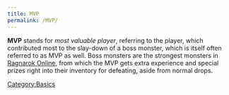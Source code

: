 ```yaml
---
title: MVP
permalink: /MVP/
---
```


**MVP** stands for *most valuable player*, referring to the player, which contributed most to the slay-down of a boss monster, which is itself often referred to as MVP as well. Boss monsters are the strongest monsters in [Ragnarok Online](Ragnarok_Online), from which the MVP gets extra experience and special prizes right into their inventory for defeating, aside from normal drops.

[Category:Basics](Basics)